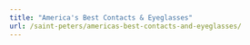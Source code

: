 ```yaml
---
title: "America's Best Contacts & Eyeglasses"
url: /saint-peters/americas-best-contacts-and-eyeglasses/
---
```

